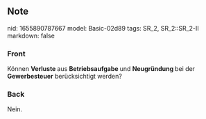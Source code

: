 ## Note
nid: 1655890787667
model: Basic-02d89
tags: SR_2, SR_2::SR_2-II
markdown: false

### Front
Können <b>Verluste </b>aus <b>Betriebsaufgabe </b>und <b>Neugründung </b>bei der <b>Gewerbesteuer</b> berücksichtigt werden?

### Back
Nein.
